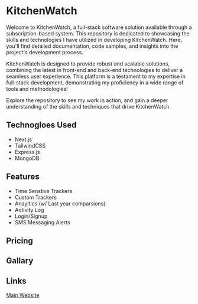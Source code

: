 # KitchenWatch
Welcome to KitchenWatch, a full-stack software solution available through a subscription-based system. This repository is dedicated to showcasing the skills and technologies I have utilized in developing KitchenWatch. Here, you'll find detailed documentation, code samples, and insights into the project's development process.

KitchenWatch is designed to provide robust and scalable solutions, combining the latest in front-end and back-end technologies to deliver a seamless user experience. This platform is a testament to my expertise in full-stack development, demonstrating my proficiency in a wide range of tools and methodologies!

Explore the repository to see my work in action, and gain a deeper understanding of the skills and techniques that drive KitchenWatch.

## Technogloes Used 
- Next.js
- TailwindCSS 
- Express.js
- MongoDB

## Features
- Time Senstive Trackers
- Custom Trackers
- Anayltics (w/ Last year comparsions)
- Activity Log
- Login/Signup
- SMS Messaging Alerts

## Pricing

## Gallary

## Links 
[Main Website](www.kitchenwatch.com)
 